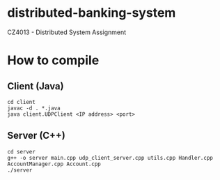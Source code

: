 # distributed-banking-system
CZ4013 - Distributed System Assignment

# How to compile

## Client (Java)
```
cd client
javac -d . *.java
java client.UDPClient <IP address> <port>
```

## Server (C++)
```
cd server
g++ -o server main.cpp udp_client_server.cpp utils.cpp Handler.cpp AccountManager.cpp Account.cpp
./server
```